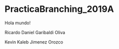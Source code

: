 # PracticaBranching_2019A
Hola mundo! 


Ricardo Daniel Garibaldi Oliva

Kevin Kaleb Jimenez Orozco

